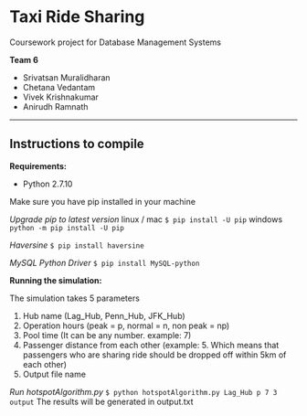 Taxi Ride Sharing
=

Coursework project for Database Management Systems

**Team 6**

 - Srivatsan Muralidharan
 - Chetana Vedantam
 - Vivek Krishnakumar
 - Anirudh Ramnath

----------


Instructions to compile
-------------

**Requirements:**
- Python 2.7.10

Make sure you have pip installed in your machine

*Upgrade pip to latest version*
linux / mac    `$ pip install -U pip`
windows    `python -m pip install -U pip`

*Haversine*
`$ pip install haversine`

*MySQL Python Driver*
`$ pip install MySQL-python`

**Running the simulation:**

The simulation takes 5 parameters
1. Hub name (Lag_Hub, Penn_Hub, JFK_Hub)
2. Operation hours (peak = p, normal = n, non peak = np)
3. Pool time (It can be any number. example: 7)
4. Passenger distance from each other (example: 5. Which means that passengers who are sharing ride should be dropped off within 5km of each other)
5. Output file name

*Run hotspotAlgorithm.py*
`$ python hotspotAlgorithm.py Lag_Hub p 7 3 output`
The results will be generated in output.txt
